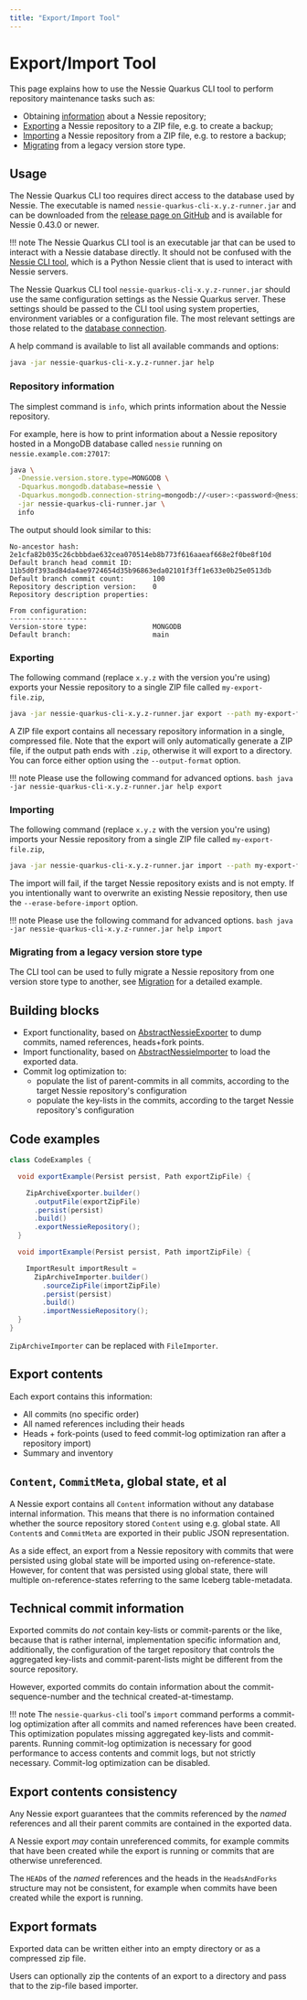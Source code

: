 ```yaml
---
title: "Export/Import Tool"
---
```


# Export/Import Tool

This page explains how to use the Nessie Quarkus CLI tool to perform repository maintenance tasks
such as:

* Obtaining [information](#repository-information) about a Nessie repository;
* [Exporting](#exporting) a Nessie repository to a ZIP file, e.g. to create a backup;
* [Importing](#importing) a Nessie repository from a ZIP file, e.g. to restore a backup;
* [Migrating](#migrating-from-a-legacy-version-store-type) from a legacy version store type.

## Usage

The Nessie Quarkus CLI too requires direct access to the database used by Nessie. The executable is
named `nessie-quarkus-cli-x.y.z-runner.jar` and can be downloaded from the
[release page on GitHub](https://github.com/projectnessie/nessie/releases) and is available
for Nessie 0.43.0 or newer.

!!! note
    The Nessie Quarkus CLI tool is an executable jar that can be used to interact with a Nessie
    database directly. It should not be confused with the [Nessie CLI tool], which is a Python
    Nessie client that is used to interact with Nessie servers.

[Nessie CLI tool]: cli.md

The Nessie Quarkus CLI tool `nessie-quarkus-cli-x.y.z-runner.jar` should use the same configuration
settings as the Nessie Quarkus server. These settings should be passed to the CLI tool using
system properties, environment variables or a configuration file. The most relevant settings are
those related to the [database connection](configuration.md#version-store-settings).

A help command is available to list all available commands and options:

```bash
java -jar nessie-quarkus-cli-x.y.z-runner.jar help
```

### Repository information

The simplest command is `info`, which prints information about the Nessie repository.

For example, here is how to print information about a Nessie repository hosted in a MongoDB
database called `nessie` running on `nessie.example.com:27017`:

```bash
java \
  -Dnessie.version.store.type=MONGODB \
  -Dquarkus.mongodb.database=nessie \
  -Dquarkus.mongodb.connection-string=mongodb://<user>:<password>@nessie.example.com:27017 \
  -jar nessie-quarkus-cli-runner.jar \
  info
```

The output should look similar to this:

```text
No-ancestor hash:                  2e1cfa82b035c26cbbbdae632cea070514eb8b773f616aaeaf668e2f0be8f10d
Default branch head commit ID:     11b5d0f393ad84da4ae9724654d35b96863eda02101f3ff1e633e0b25e0513db
Default branch commit count:       100
Repository description version:    0
Repository description properties:

From configuration:
-------------------
Version-store type:                MONGODB
Default branch:                    main
```

### Exporting

The following command (replace `x.y.z` with the version you're using) exports your Nessie repository
to a single ZIP file called `my-export-file.zip`,

```bash
java -jar nessie-quarkus-cli-x.y.z-runner.jar export --path my-export-file.zip
```

A ZIP file export contains all necessary repository information in a single, compressed file.
Note that the export will only automatically generate a ZIP file, if the output path ends with
`.zip`, otherwise it will export to a directory. You can force either option using
the `--output-format` option.

!!! note
    Please use the following command for advanced options.
    ```bash
    java -jar nessie-quarkus-cli-x.y.z-runner.jar help export
    ```

### Importing

The following command (replace `x.y.z` with the version you're using) imports your Nessie repository
from a single ZIP file called `my-export-file.zip`,

```bash
java -jar nessie-quarkus-cli-x.y.z-runner.jar import --path my-export-file.zip
```

The import will fail, if the target Nessie repository exists and is not empty. If you intentionally
want to overwrite an existing Nessie repository, then use the `--erase-before-import` option.

!!! note
    Please use the following command for advanced options.
    ```bash
    java -jar nessie-quarkus-cli-x.y.z-runner.jar help import
    ```

### Migrating from a legacy version store type

The CLI tool can be used to fully migrate a Nessie repository from one version store type to 
another, see [Migration](../guides/migration.md) for a detailed example.

## Building blocks

* Export functionality, based
  on [AbstractNessieExporter](https://github.com/projectnessie/nessie/blob/main/versioned/transfer/src/main/java/org/projectnessie/versioned/transfer/AbstractNessieExporter.java)
  to dump commits, named references, heads+fork points.
* Import functionality, based
  on [AbstractNessieImporter](https://github.com/projectnessie/nessie/blob/main/versioned/transfer/src/main/java/org/projectnessie/versioned/transfer/AbstractNessieImporter.java)
  to load the exported data.
* Commit log optimization to:
  * populate the list of parent-commits in all commits, according to the target Nessie repository's
    configuration
  * populate the key-lists in the commits, according to the target Nessie repository's configuration

## Code examples

```java
class CodeExamples {

  void exportExample(Persist persist, Path exportZipFile) {

    ZipArchiveExporter.builder()
      .outputFile(exportZipFile)
      .persist(persist)
      .build()
      .exportNessieRepository();
  }

  void importExample(Persist persist, Path importZipFile) {

    ImportResult importResult =
      ZipArchiveImporter.builder()
        .sourceZipFile(importZipFile)
        .persist(persist)
        .build()
        .importNessieRepository();
  }
}
```

`ZipArchiveImporter` can be replaced with `FileImporter`.

## Export contents

Each export contains this information:

* All commits (no specific order)
* All named references including their heads
* Heads + fork-points (used to feed commit-log optimization ran after a repository import)
* Summary and inventory

## `Content`, `CommitMeta`, global state, et al

A Nessie export contains all `Content` information without any database internal information. This
means that there is no information contained whether the source repository stored `Content` using
e.g. global state. All `Content`s and `CommitMeta` are exported in their public JSON representation.

As a side effect, an export from a Nessie repository with commits that were persisted using global
state will be imported using on-reference-state. However, for content that was persisted using
global state, there will multiple on-reference-states referring to the same Iceberg table-metadata.

## Technical commit information

Exported commits do _not_ contain key-lists or commit-parents or the like, because that is
rather internal, implementation specific information and, additionally, the configuration of the
target repository that controls the aggregated key-lists and commit-parent-lists might be different
from the source repository.

However, exported commits do contain information about the commit-sequence-number and the technical
created-at-timestamp.

!!! note
    The `nessie-quarkus-cli` tool's `import` command performs a commit-log optimization after all
    commits and named references have been created. This optimization populates missing
    aggregated key-lists and commit-parents. Running commit-log optimization is necessary for good
    performance to access contents and commit logs, but not strictly necessary.
    Commit-log optimization can be disabled.

## Export contents consistency

Any Nessie export guarantees that the commits referenced by the _named_ references and all their
parent commits are contained in the exported data.

A Nessie export _may_ contain unreferenced commits, for example commits that have been created
while the export is running or commits that are otherwise unreferenced.

The `HEAD`s of the _named_ references and the heads in the `HeadsAndForks` structure may not be
consistent, for example when commits have been created while the export is running.

## Export formats

Exported data can be written either into an empty directory or as a compressed zip file.

Users can optionally zip the contents of an export to a directory and pass that to the zip-file
based importer.
